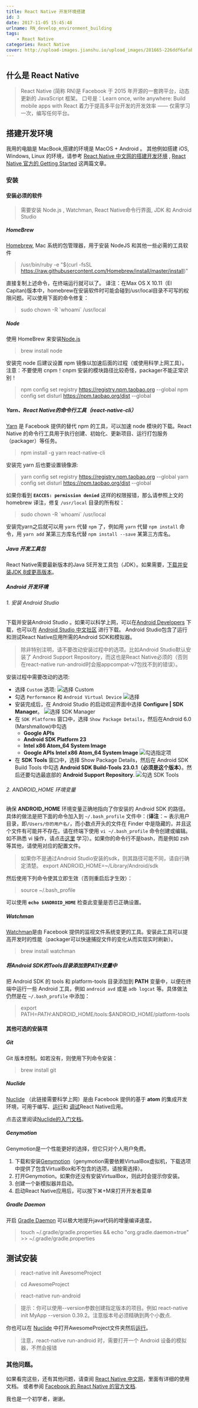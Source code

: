 ```yaml
---
title: React Native 开发环境搭建
id: 3
date: 2017-11-05 15:45:48
urlname: RN_develop_environment_building
tags: 
	- React Native
categories: React Native
cover: http://upload-images.jianshu.io/upload_images/281665-226ddf6afab5f41b.png?imageMogr2/auto-orient/strip%7CimageView2/2/w/1240
---
```


## 什么是 React Native
> React Native (简称 RN)是 Facebook 于 2015 年开源的一套跨平台，动态更新的 JavaScript 框架。
> 口号是：Learn once, write anywhere: Build mobile apps with React
> 着力于提高多平台开发的开发效率 —— 仅需学习一次，编写任何平台。

 <!--more-->

## 搭建开发环境
我用的电脑是 MacBook,搭建的环境是 MacOS + Android 。
其他例如搭建 iOS, Windows, Linux 的环境，请参考 [React Native 中文网的搭建开发环境](http://reactnative.cn/docs/0.49/getting-started.html#content) , [React Native 官方的 Getting Started](http://facebook.github.io/react-native/docs/getting-started.html) 这两篇文章。

### 安装
#### 安装必须的软件 
> 需要安装 Node.js , Watchman, React Native命令行界面, JDK 和 Android Studio

##### HomeBrew
[Homebrew](https://brew.sh/), Mac 系统的包管理器，用于安装 NodeJS 和其他一些必需的工具软件
> /usr/bin/ruby -e "$(curl -fsSL https://raw.githubusercontent.com/Homebrew/install/master/install)"

直接复制上述命令，在终端运行就可以了。
译注：在Max OS X 10.11（El Capitan)版本中，homebrew在安装软件时可能会碰到/usr/local目录不可写的权限问题。可以使用下面的命令修复：
> sudo chown -R \`whoami\` /usr/local

##### Node
使用 HomeBrew 来安装[Node.js](https://nodejs.org/en/)
> brew install node

安装完 node 后建议设置 npm 镜像以加速后面的过程（或使用科学上网工具）。注意：不要使用 cnpm！cnpm 安装的模块路径比较奇怪，packager不能正常识别！
>npm config set registry https://registry.npm.taobao.org --global
>npm config set disturl https://npm.taobao.org/dist --global

##### Yarn、React Native的命令行工具（react-native-cli）
[Yarn](https://yarnpkg.com/zh-Hans/) 是 Facebook 提供的替代 npm 的工具，可以加速 node 模块的下载。React Native 的命令行工具用于执行创建、初始化、更新项目、运行打包服务（packager）等任务。
> npm install -g yarn react-native-cli

安装完 yarn 后也要设置镜像源:
>yarn config set registry https://registry.npm.taobao.org --global
>yarn config set disturl https://npm.taobao.org/dist --global

如果你看到 **`EACCES: permission denied`** 这样的权限报错，那么请参照上文的 homebrew 译注，修复 `/usr/local` 目录的所有权：
> sudo chown -R \`whoami\` /usr/local

安装完yarn之后就可以用 `yarn` 代替 `npm` 了，例如用 `yarn` 代替 `npm install` 命令，用 `yarn add` 某第三方库名代替 `npm install --save` 某第三方库名。 

##### Java 开发工具包
React Native需要最新版本的Java SE开发工具包（JDK）。如果需要，[下载并安装JDK 8或更高版本](http://www.oracle.com/technetwork/java/javase/downloads/jdk8-downloads-2133151.html)。
##### Android 开发环境
###### 1. 安装 Android Studio
下载并安装Android Studio 。如果可以科学上网，可以在[Android Developers](https://developer.android.google.cn/index.html) 下载，也可以在 [Android Studio 中文社区](http://www.android-studio.org/) 进行下载。
Android Studio包含了运行和测试React Native应用所需的Android SDK和模拟器。
>除非特别注明，请不要改动安装过程中的选项。比如Android Studio默认安装了 Android Support Repository，而这也是React Native必须的（否则在react-native run-android时会报appcompat-v7包找不到的错误）。

安装过程中需要改动的选项:

- 选择 `Custom` 选项:
    ![选择 Custom](http://reactnative.cn/static/docs/0.49/img/react-native-android-studio-custom-install.png)
- 勾选 `Performance` 和 `Android Virtual Device`
    ![选择](http://reactnative.cn/static/docs/0.49/img/react-native-android-studio-additional-installs.png)
- 安装完成后，在 Android Studio 的启动欢迎界面中选择 **Configure | SDK Manager**。
    ![选择 SDK Manager](http://reactnative.cn/static/docs/0.49/img/react-native-android-studio-configure-sdk.png)
- 在 `SDK Platforms` 窗口中，选择 `Show Package Details`，然后在Android 6.0 (Marshmallow)中勾选
    - **Google APIs**
    - **Android SDK Platform 23**
    - **Intel x86 Atom_64 System Image**
    - **Google APIs Intel x86 Atom_64 System Image**
![勾选指定项](http://reactnative.cn/static/docs/0.49/img/react-native-android-studio-android-sdk-platforms.png)
- 在 **SDK Tools** 窗口中，选择 Show Package Details，然后在 Android SDK Build Tools 中勾选 **Android SDK Build-Tools 23.0.1（必须是这个版本）**。然后还要勾选最底部的 **Android Support Repository**.
    ![勾选 SDK Tools](http://reactnative.cn/static/docs/0.49/img/react-native-android-studio-android-sdk-build-tools.png)

###### 2. ANDROID_HOME 环境变量
确保 **ANDROID_HOME** 环境变量正确地指向了你安装的 Android SDK 的路径。具体的做法是把下面的命令加入到 `~/.bash_profile` 文件中：(**译注**：~ 表示用户目录，即`/Users/你的用户名/`，而小数点开头的文件在 Finder 中是隐藏的，并且这个文件有可能并不存在。请在终端下使用 `vi ~/.bash_profile` 命令创建或编辑。如不熟悉 vi 操作，请点击[这里](http://www.eepw.com.cn/article/48018.htm) 学习）。如果你的命令行不是bash，而是例如 zsh 等其他，请使用对应的配置文件。
> 如果你不是通过Android Studio安装的sdk，则其路径可能不同，请自行确定清楚。
>export ANDROID_HOME=~/Library/Android/sdk

然后使用下列命令使其立即生效（否则重启后才生效）：
> source ~/.bash_profile

可以使用 **`echo $ANDROID_HOME`** 检查此变量是否已正确设置。

##### Watchman
[Watchman](https://facebook.github.io/watchman/docs/install.html)是由 Facebook 提供的监视文件系统变更的工具。安装此工具可以提高开发时的性能（packager可以快速捕捉文件的变化从而实现实时刷新）。

> brew install watchman

##### 将Android SDK的Tools目录添加到PATH变量中
把 Android SDK 的 tools 和 platform-tools 目录添加到 **PATH** 变量中，以便在终端中运行一些 Android 工具，例如 `android avd` 或是 `adb logcat` 等。具体做法仍然是在 `~/.bash_profile` 中添加：
> export PATH=$PATH:$ANDROID_HOME/tools:$ANDROID_HOME/platform-tools

#### 其他可选的安装项
##### Git 
Git 版本控制。如若没有，则使用下列命令安装：
> brew install git

##### Nuclide
[Nuclide](https://nuclide.io/) （此链接需要科学上网）是由 Facebook 提供的基于 **atom** 的集成开发环境，可用于编写、[运行](http://nuclide.io/docs/platforms/react-native/#running-applications)和 [调试](https://nuclide.io/docs/platforms/react-native/#debugging)React Native应用。

点击这里阅读[Nuclide的入门文档](http://nuclide.io/docs/quick-start/getting-started/)。

##### Genymotion
Genymotion是一个性能更好的选择，但它只对个人用户免费。

1. 下载和安装[Genymotion](https://www.genymotion.com/download)（genymotion需要依赖VirtualBox虚拟机，下载选项中提供了包含VirtualBox和不包含的选项，请按需选择）。
2. 打开Genymotion。如果你还没有安装VirtualBox，则此时会提示你安装。
3. 创建一个新模拟器并启动。
4. 启动React Native应用后，可以按下⌘+M来打开开发者菜单

##### Gradle Daemon
开启 [Gradle Daemon](https://docs.gradle.org/2.9/userguide/gradle_daemon.html) 可以极大地提升java代码的增量编译速度。
> touch ~/.gradle/gradle.properties && echo "org.gradle.daemon=true" >> ~/.gradle/gradle.properties

## 测试安装
> react-native init AwesomeProject

> cd AwesomeProject

> react-native run-android

> 提示：你可以使用--version参数创建指定版本的项目。例如 react-native init MyApp --version 0.39.2。注意版本号必须精确到两个小数点.

你也可以在 [Nuclide](https://nuclide.io/) 中打开AwesomeProject文件夹然后[运行](http://nuclide.io/docs/platforms/react-native/#running-applications)。

> 注意，react-native run-android 时，需要打开一个 Android 设备的模拟器，不然会报错

### 其他问题。
如果看完这些，还有其他问题，请查阅 [React Native 中文网](http://reactnative.cn/)，里面有详细的使用文档。
或者参阅 [Facebook 的 React Native 的官方文档](http://facebook.github.io/react-native/).

我也是一个初学者，谢谢。

 <!--more-->
